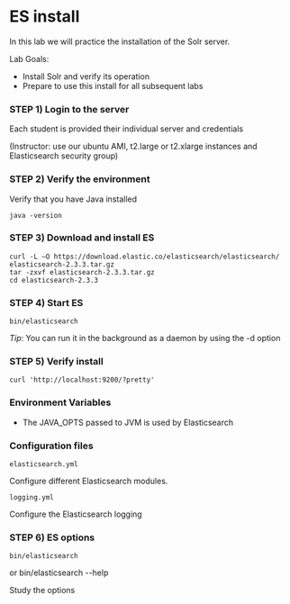 # ES install

In this lab we will practice the installation of the Solr server.


Lab Goals:

* Install Solr and verify its operation
* Prepare to use this install for all subsequent labs

### STEP 1) Login to the server
 
Each student is provided their individual server and credentials

(Instructor: use our ubuntu AMI, t2.large or t2.xlarge instances and Elasticsearch security group)

### STEP 2) Verify the environment

Verify that you have Java installed 

    java -version

### STEP 3) Download and install ES

    curl -L –O https://download.elastic.co/elasticsearch/elasticsearch/
    elasticsearch-2.3.3.tar.gz
    tar -zxvf elasticsearch-2.3.3.tar.gz
    cd elasticsearch-2.3.3

### STEP 4) Start ES

    bin/elasticsearch
    
_Tip_: You can run it in the background as a daemon by using the -d option
    
### STEP 5) Verify install

    curl 'http://localhost:9200/?pretty'

### Environment Variables

* The JAVA_OPTS passed to JVM is used by Elasticsearch

### Configuration files

    elasticsearch.yml

Configure different Elasticsearch modules.

    logging.yml
    
Configure the Elasticsearch logging
    
### STEP 6) ES options

    bin/elasticsearch 
or
    bin/elasticsearch --help
    
Study the options




